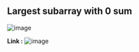 ## Largest subarray with 0 sum

![image](https://user-images.githubusercontent.com/23376002/202888244-39f9c183-3019-488f-aba5-3561467032aa.png)


**Link :** ![image](https://user-images.githubusercontent.com/23376002/202888253-5cd2baa1-0fc9-47c2-af3c-5a0f31af6987.png)


